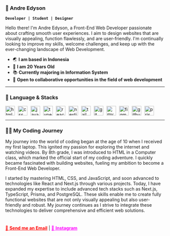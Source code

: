 ### 🤖 Andre Edyson

**`Developer | Student | Designer`**

Hello there! I'm Andre Edyson, a Front-End Web Developer passionate about crafting smooth user experiences. I aim to design websites that are visually appealing, function flawlessly, and are user-friendly. I'm continually looking to improve my skills, welcome challenges, and keep up with the ever-changing landscape of Web Development.


- 🌏 **I am based in Indonesia**
- 🙋 **I am 20 Years Old**
- 📚 **Currently majoring in Information System**
- 🤝 **Open to collaborative opportunities in the field of web development**

---

### 🧰 Language & Stacks

<div style="display: flex; flex-wrap: wrap; align-items: center;">
  <img alt="html" width="30px" style="padding-right: 10px;" src="https://cdn.jsdelivr.net/gh/devicons/devicon/icons/html5/html5-original.svg" />
  <img alt="css" width="30px" style="padding-right: 10px;" src="https://cdn.jsdelivr.net/gh/devicons/devicon/icons/css3/css3-original.svg" />
  <img alt="javascript" width="30px" style="padding-right: 10px;" src="https://cdn.jsdelivr.net/gh/devicons/devicon/icons/javascript/javascript-original.svg" />
  <img alt="typescript" width="30px" style="padding-right: 10px;" src="https://cdn.jsdelivr.net/gh/devicons/devicon/icons/typescript/typescript-original.svg" />
  <img alt="reactjs" width="30px" style="padding-right: 10px;" src="https://cdn.jsdelivr.net/gh/devicons/devicon/icons/react/react-original.svg" />
  <img alt="nextjs" width="30px" style="padding-right: 10px;" src="https://d2nir1j4sou8ez.cloudfront.net/wp-content/uploads/2021/12/nextjs-boilerplate-logo.png" />
  <img alt="tailwind" width="30px" style="padding-right: 10px;" src="https://cdn.jsdelivr.net/gh/devicons/devicon@latest/icons/tailwindcss/tailwindcss-original.svg" />
  <img alt="git" width="30px" style="padding-right: 10px;" src="https://cdn.jsdelivr.net/gh/devicons/devicon/icons/git/git-original.svg" />
  <img alt="mysql" width="30px" style="padding-right: 10px;" src="https://cdn.jsdelivr.net/gh/devicons/devicon/icons/mysql/mysql-original-wordmark.svg" />
  <img alt="figma" width="30px" style="padding-right: 10px;" src="https://cdn.jsdelivr.net/gh/devicons/devicon/icons/figma/figma-original.svg" />
  <img alt="github" width="30px" style="padding-right: 10px;" src="https://cdn.jsdelivr.net/gh/devicons/devicon/icons/github/github-original.svg" />
  <img alt="prisma" width="30px" style="padding-right: 10px;" src="https://static-00.iconduck.com/assets.00/file-type-prisma-icon-1682x2048-yybmypz0.png" />
</div>

---
### 🧑‍💻 My Coding Journey
My journey into the world of coding began at the age of 10 when I received my first laptop. This ignited my passion for exploring the internet and watching videos. By 8th grade, I was introduced to HTML in a Computer class, which marked the official start of my coding adventure. I quickly became fascinated with building websites, fueling my ambition to become a Front-End Web Developer.

I started by mastering HTML, CSS, and JavaScript, and soon advanced to technologies like React and Next.js through various projects. Today, I have expanded my expertise to include advanced tech stacks such as Next.js, TypeScript, Prisma, and PostgreSQL. These skills enable me to create fully functional websites that are not only visually appealing but also user-friendly and robust. My journey continues as I strive to integrate these technologies to deliver comprehensive and efficient web solutions.

#

<a href="mailto:andreedyson31@gmail.com" style="color: red;">📧 **Send me an Email**</a>
|
<a href="https://instagram.com/andreedyson" style="color: magenta">📸 **Instagram**</a>
